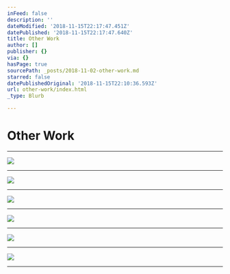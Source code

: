 ```yaml
---
inFeed: false
description: ''
dateModified: '2018-11-15T22:17:47.451Z'
datePublished: '2018-11-15T22:17:47.640Z'
title: Other Work
author: []
publisher: {}
via: {}
hasPage: true
sourcePath: _posts/2018-11-02-other-work.md
starred: false
datePublishedOriginal: '2018-11-15T22:10:36.593Z'
url: other-work/index.html
_type: Blurb

---
```

# Other Work

---

![](https://the-grid-user-content.s3-us-west-2.amazonaws.com/04b82374-8aa4-4700-b981-dc0266b86904.jpg)

---

![](https://the-grid-user-content.s3-us-west-2.amazonaws.com/426b3b25-d31c-4460-b263-a71dd368f8bd.jpg)

---

![](https://the-grid-user-content.s3-us-west-2.amazonaws.com/5c5a7611-59a4-479f-8392-bb6d76c43fff.jpg)

---

![](https://the-grid-user-content.s3-us-west-2.amazonaws.com/b94a3767-bcec-427a-b8ec-da2821f53bd3.jpg)

---

![](https://the-grid-user-content.s3-us-west-2.amazonaws.com/df46be78-cc94-48e4-8d2b-6b6753a9b01d.jpg)

---

![](https://the-grid-user-content.s3-us-west-2.amazonaws.com/c93b2570-5bf5-48ae-a649-84e96592e998.jpg)

---